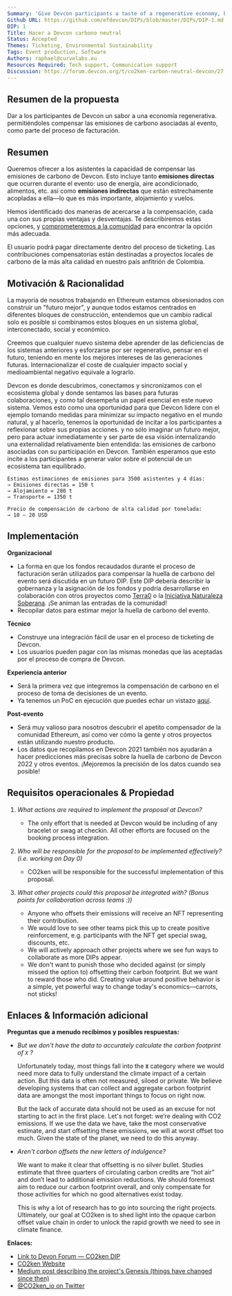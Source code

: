 ```yaml
---
Summary: 'Give Devcon participants a taste of a regenerative economy, by allowing them to offset the carbon emissions associated with the event, as part of the ticketing process.'
Github URL: https://github.com/efdevcon/DIPs/blob/master/DIPs/DIP-1.md
DIP: 1
Title: Hacer a Devcon carbono neutral
Status: Accepted
Themes: Ticketing, Environmental Sustainability
Tags: Event production, Software
Authors: raphael@curvelabs.eu
Resources Required: Tech support, Communication support
Discussion: https://forum.devcon.org/t/co2ken-carbon-neutral-devcon/27
---
```


## Resumen de la propuesta

Dar a los participantes de Devcon un sabor a una economía regenerativa. permitiéndoles compensar las emisiones de carbono asociadas al evento, como parte del proceso de facturación.

## Resumen

Queremos ofrecer a los asistentes la capacidad de compensar las emisiones de carbono de Devcon. Esto incluye tanto **emisiones directas** que ocurren durante el evento: uso de energía, aire acondicionado, alimentos, etc. así como **emisiones indirectas** que están estrechamente acopladas a ella—lo que es más importante, alojamiento y vuelos.

Hemos identificado dos maneras de acercarse a la compensación, cada una con sus propias ventajas y desventajas. Te describiremos estas opciones, y [comprometeremos a la comunidad](https://forum.devcon.org/t/co2ken-carbon-neutral-devcon/27) para encontrar la opción más adecuada.

El usuario podrá pagar directamente dentro del proceso de ticketing. Las contribuciones compensatorias están destinadas a proyectos locales de carbono de la más alta calidad en nuestro país anfitrión de Colombia.

## Motivación & Racionalidad

La mayoría de nosotros trabajando en Ethereum estamos obsesionados con construir un "futuro mejor", y aunque todos estamos centrados en diferentes bloques de construcción, entendemos que un cambio radical solo es posible si combinamos estos bloques en un sistema global, interconectado, social y económico.

Creemos que cualquier nuevo sistema debe aprender de las deficiencias de los sistemas anteriores y esforzarse por ser regenerativo, pensar en el futuro, teniendo en mente los mejores intereses de las generaciones futuras. Internacionalizar el coste de cualquier impacto social y medioambiental negativo equivale a lograrlo.

Devcon es donde descubrimos, conectamos y sincronizamos con el ecosistema global y donde sentamos las bases para futuras colaboraciones, y como tal desempeña un papel esencial en este nuevo sistema. Vemos esto como una oportunidad para que Devcon lidere con el ejemplo tomando medidas para minimizar su impacto negativo en el mundo natural, y al hacerlo, tenemos la oportunidad de incitar a los participantes a reflexionar sobre sus propias acciones. y no sólo imaginar un futuro mejor, pero para actuar inmediatamente y ser parte de esa visión internalizando una externalidad relativamente bien entendida: las emisiones de carbono asociadas con su participación en Devcon. También esperamos que esto incite a los participantes a generar valor sobre el potencial de un ecosistema tan equilibrado.

```
Estimas estimaciones de emisiones para 3500 asistentes y 4 días:
→ Emisiones directas = 150 t
→ Alojamiento = 280 t
→ Transporte = 1350 t

Precio de compensación de carbono de alta calidad por tonelada:
→ 10 – 20 USD
```

## Implementación

**Organizacional**

- La forma en que los fondos recaudados durante el proceso de facturación serán utilizados para compensar la huella de carbono del evento será discutida en un futuro DIP. Este DIP debería describir la gobernanza y la asignación de los fondos y podría desarrollarse en colaboración con otros proyectos como [Terra0](https://terra0.org/) o la [Iniciativa Naturaleza Soberana](http://sovereignnature.com/). ¡Se animan las entradas de la comunidad!
- Recopilar datos para estimar mejor la huella de carbono del evento.

**Técnico**

- Construye una integración fácil de usar en el proceso de ticketing de Devcon.
- Los usuarios pueden pagar con las mismas monedas que las aceptadas por el proceso de compra de Devcon.

**Experiencia anterior**

- Será la primera vez que integremos la compensación de carbono en el proceso de toma de decisiones de un evento.
- Ya tenemos un PoC en ejecución que puedes echar un vistazo [aquí](https://www.co2ken.io/).

**Post-evento**

- Será muy valioso para nosotros descubrir el apetito compensador de la comunidad Ethereum, así como ver cómo la gente y otros proyectos están utilizando nuestro producto.
- Los datos que recopilamos en Devcon 2021 también nos ayudarán a hacer predicciones más precisas sobre la huella de carbono de Devcon 2022 y otros eventos. ¡Mejoremos la precisión de los datos cuando sea posible!

## Requisitos operacionales & Propiedad

1. _What actions are required to implement the proposal at Devcon?_

   - The only effort that is needed at Devcon would be including of any bracelet or swag at checkin. All other efforts are focused on the booking process integration.

2. _Who will be responsible for the proposal to be implemented effectively? (i.e. working on Day 0)_

   - CO2ken will be responsible for the successful implementation of this proposal.

3. _What other projects could this proposal be integrated with? (Bonus points for collaboration across teams :))_
   - Anyone who offsets their emissions will receive an NFT representing their contribution.
   - We would love to see other teams pick this up to create positive reinforcement, e.g. participants with the NFT get special swag, discounts, etc.
   - We will actively approach other projects where we see fun ways to collaborate as more DIPs appear.
   - We don't want to punish those who decided against (or simply missed the option to) offsetting their carbon footprint. But we want to reward those who did. Creating value around positive behavior is a simple, yet powerful way to change today's economics—carrots, not sticks!

## Enlaces & Información adicional

**Preguntas que a menudo recibimos y posibles respuestas:**

- _But we don't have the data to accurately calculate the carbon footprint of `X` ?_

  Unfortunately today, most things fall into the **`X`** category where we would need more data to fully understand the climate impact of a certain action. But this data is often not measured, siloed or private. We believe developing systems that can collect and aggregate carbon footprint data are amongst the most important things to focus on right now.

  But the lack of accurate data should not be used as an excuse for not starting to act in the first place. Let's not forget: we’re dealing with CO2 emissions. If we use the data we have, take the most conservative estimate, and start offsetting these emissions, we will at worst offset too much. Given the state of the planet, we need to do this anyway.

- _Aren't carbon offsets the new letters of indulgence?_

  We want to make it clear that offsetting is no silver bullet. Studies estimate that three quarters of circulating carbon credits are “hot air” and don’t lead to additional emission reductions. We should foremost aim to reduce our carbon footprint overall, and only compensate for those activities for which no good alternatives exist today.

  This is why a lot of research has to go into sourcing the right projects. Ultimately, our goal at CO2ken is to shed light into the opaque carbon offset value chain in order to unlock the rapid growth we need to see in climate finance.

**Enlaces:**

- [Link to Devon Forum — CO2ken DIP](https://forum.devcon.org/t/co2ken-carbon-neutral-devcon/27)
- [CO2ken Website](https://www.co2ken.io/)
- [Medium post describing the project's Genesis (things have changed since then)](https://medium.com/curve-labs/co2ken-genesis-74d7a1387ea1)
- [@CO2ken_io on Twitter](https://twitter.com/CO2ken_io)
